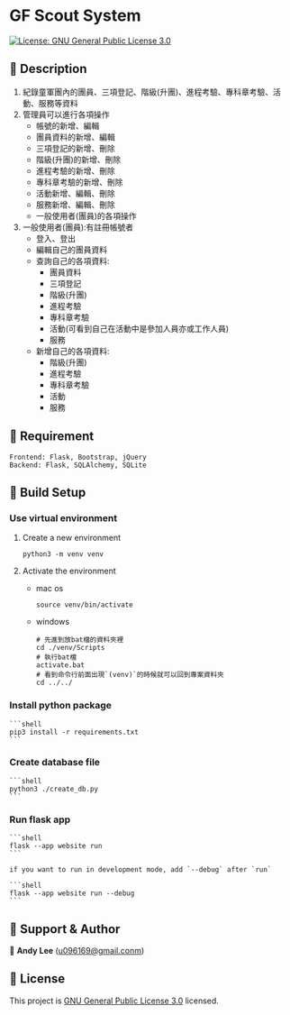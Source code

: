 # GF Scout System

<p>
  <a href="./LICENSE" target="_blank">
    <img alt="License: GNU General Public License 3.0" src="https://img.shields.io/badge/License-GNU General Public License 3.0-yellow.svg" />
  </a>
</p>

## 📌 Description

1. 紀錄童軍團內的團員、三項登記、階級(升團)、進程考驗、專科章考驗、活動、服務等資料
2. 管理員可以進行各項操作
   - 帳號的新增、編輯
   - 團員資料的新增、編輯
   - 三項登記的新增、刪除
   - 階級(升團)的新增、刪除
   - 進程考驗的新增、刪除
   - 專科章考驗的新增、刪除
   - 活動新增、編輯、刪除
   - 服務新增、編輯、刪除
   - 一般使用者(團員)的各項操作
3. 一般使用者(團員):有註冊帳號者
   - 登入、登出
   - 編輯自己的團員資料
   - 查詢自己的各項資料:
     - 團員資料
     - 三項登記
     - 階級(升團)
     - 進程考驗
     - 專科章考驗
     - 活動(可看到自己在活動中是參加人員亦或工作人員)
     - 服務
   - 新增自己的各項資料:
     - 階級(升團)
     - 進程考驗
     - 專科章考驗
     - 活動
     - 服務

## 📌 Requirement

    Frontend: Flask, Bootstrap, jQuery
    Backend: Flask, SQLAlchemy, SQLite

## 📌 Build Setup

### Use virtual environment

   1. Create a new environment
        ```shell
        python3 -m venv venv
        ```

   2. Activate the environment
      - mac os
        ```shell
        source venv/bin/activate
        ```

      - windows
        ```shell
        # 先進到放bat檔的資料夾裡
        cd ./venv/Scripts
        # 執行bat檔
        activate.bat
        # 看到命令行前面出現`(venv)`的時候就可以回到專案資料夾
        cd ../../
        ```

### Install python package

    ```shell
    pip3 install -r requirements.txt
    ```

### Create database file

    ```shell
    python3 ./create_db.py
    ```

### Run flask app

    ```shell
    flask --app website run 
    ```

    if you want to run in development mode, add `--debug` after `run`

    ```shell
    flask --app website run --debug
    ```

## 📌 Support & Author

👤 **Andy Lee** (u096169@gmail.conm)<br />

## 📌 License

This project is [GNU General Public License 3.0](https://www.gnu.org/licenses/gpl-3.0.html) licensed.
